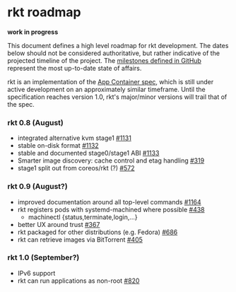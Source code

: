 # rkt roadmap

**work in progress**

This document defines a high level roadmap for rkt development.
The dates below should not be considered authoritative, but rather indicative of the projected timeline of the project.
The [milestones defined in GitHub](https://github.com/coreos/rkt/milestones) represent the most up-to-date state of affairs.

rkt is an implementation of the [App Container spec](https://github.com/appc/spec), which is still under active development on an approximately similar timeframe.
Until the specification reaches version 1.0, rkt's major/minor versions will trail that of the spec.

### rkt 0.8 (August)
- integrated alternative kvm stage1 [#1131](https://github.com/coreos/rkt/issues/1131)
- stable on-disk format [#1132](https://github.com/coreos/rkt/issues/1132)
- stable and documented stage0/stage1 ABI [#1133](https://github.com/coreos/rkt/issues/1133)
- Smarter image discovery: cache control and etag handling [#319](https://github.com/coreos/rkt/pull/319)
- stage1 split out from coreos/rkt (?) [#572](https://github.com/coreos/rkt/issues/572)

### rkt 0.9 (August?)
- improved documentation around all top-level commands [#1164](https://github.com/coreos/rkt/issues/1164)
- rkt registers pods with systemd-machined where possible [#438](https://github.com/coreos/rkt/issues/438)
  - machinectl {status,terminate,login,...}
- better UX around trust [#367](https://github.com/coreos/rkt/issues/367)
- rkt packaged for other distributions (e.g. Fedora) [#686](https://github.com/coreos/rkt/issues/686)
- rkt can retrieve images via BitTorrent [#405](https://github.com/coreos/rkt/issues/405)

### rkt 1.0 (September?)
- IPv6 support
- rkt can run applications as non-root [#820](https://github.com/coreos/rkt/issues/820)

